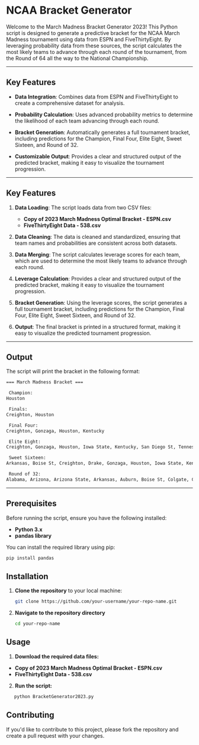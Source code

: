 # NCAA Bracket Generator

Welcome to the March Madness Bracket Generator 2023! This Python script is designed to generate a predictive bracket for the NCAA March Madness tournament using data from ESPN and FiveThirtyEight. By leveraging probability data from these sources, the script calculates the most likely teams to advance through each round of the tournament, from the Round of 64 all the way to the National Championship.

---

## Key Features

   - **Data Integration**: Combines data from ESPN and FiveThirtyEight to create a comprehensive dataset for analysis.

   - **Probability Calculation**: Uses advanced probability metrics to determine the likelihood of each team advancing through each round.

   - **Bracket Generation**: Automatically generates a full tournament bracket, including predictions for the Champion, Final Four, Elite Eight, Sweet Sixteen, and Round of 32.

   - **Customizable Output**: Provides a clear and structured output of the predicted bracket, making it easy to visualize the tournament progression.

---

## Key Features

   1. **Data Loading**: The script loads data from two CSV files:
      - **Copy of 2023 March Madness Optimal Bracket - ESPN.csv**
      - **FiveThirtyEight Data - 538.csv**

   2. **Data Cleaning**: The data is cleaned and standardized, ensuring that team names and probabilities are consistent across both datasets.

   3. **Data Merging**: The script calculates leverage scores for each team, which are used to determine the most likely teams to advance through each round.

   4. **Leverage Calculation**: Provides a clear and structured output of the predicted bracket, making it easy to visualize the tournament progression.
   
   5. **Bracket Generation**: Using the leverage scores, the script generates a full tournament bracket, including predictions for the Champion, Final Four, Elite Eight, Sweet Sixteen, and Round of 32.

   6. **Output**: The final bracket is printed in a structured format, making it easy to visualize the predicted tournament progression.

---

## Output

The script will print the bracket in the following format:

```bash
=== March Madness Bracket ===

 Champion:
Houston

 Finals:
Creighton, Houston

 Final Four:
Creighton, Gonzaga, Houston, Kentucky

 Elite Eight:
Creighton, Gonzaga, Houston, Iowa State, Kentucky, San Diego St, Tennessee, UConn

 Sweet Sixteen:
Arkansas, Boise St, Creighton, Drake, Gonzaga, Houston, Iowa State, Kentucky, Maryland, Memphis, Michigan St, San Diego St, Tennessee, Texas A&M, UConn, Utah State

 Round of 32:
Alabama, Arizona, Arizona State, Arkansas, Auburn, Boise St, Colgate, Creighton, Drake, Duke, Furman, Gonzaga, Houston, Iowa State, Kansas, Kennesaw St, Kent State, Kentucky, Maryland, Memphis, Michigan St, Montana St, Purdue, San Diego St, Tennessee, Texas A&M, UCLA, UCSB, UConn, Utah State, VCU, Vermont
```
---

## Prerequisites

Before running the script, ensure you have the following installed:

- **Python 3.x**
- **pandas library**

You can install the required library using pip:

```bash
pip install pandas
```

## Installation

1. **Clone the repository** to your local machine:

   ```bash
   git clone https://github.com/your-username/your-repo-name.git
   ```

2. **Navigate to the repository directory**

   ```bash
   cd your-repo-name
   ```

## Usage

1. **Download the required data files:**

- **Copy of 2023 March Madness Optimal Bracket - ESPN.csv**
- **FiveThirtyEight Data - 538.csv**

2. **Run the script:**

```bash
   python BracketGenerator2023.py
   ```



## Contributing

If you'd like to contribute to this project, please fork the repository and create a pull request with your changes.
